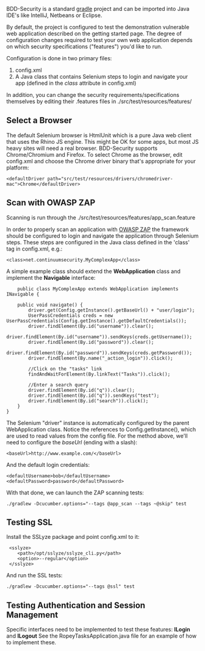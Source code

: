 BDD-Security is a standard [gradle](http://gradle.org/) project and can be imported into Java IDE's like IntelliJ, Netbeans or Eclipse.

By default, the project is configured to test the demonstration vulnerable web application described on the getting started page.  The degree of configuration changes required to test your own web application depends on which security specifications ("features") you'd like to run.

Configuration is done in two primary files:

1. config.xml
1. A Java class that contains Selenium steps to login and navigate your app (defined in the _class_ attribute in config.xml)

In addition, you can change the security requirements/specifications themselves by editing their .features files in ./src/test/resources/features/

## Select a Browser
The default Selenium browser is HtmlUnit which is a pure Java web client that uses the Rhino JS engine. This might be OK for some apps, but most JS heavy sites will need a real browser.  BDD-Security supports Chrome/Chromium and Firefox.  To select Chrome as the browser, edit config.xml and choose the Chrome driver binary that's appropriate for your platform:

    <defaultDriver path="src/test/resources/drivers/chromedriver-mac">Chrome</defaultDriver>

## Scan with OWASP ZAP
Scanning is run through the ./src/test/resources/features/app_scan.feature

In order to properly scan an application with [OWASP ZAP](https://www.owasp.org/index.php/OWASP_Zed_Attack_Proxy_Project) the framework should be configured to login and navigate the application through Selenium steps. These steps are configured in the Java class defined in the 'class' tag in config.xml, e.g.:

    <class>net.continuumsecurity.MyComplexApp</class>

A simple example class should extend the **WebApplication** class and implement the **Navigable** interface:

        public class MyComplexApp extends WebApplication implements INavigable {

        public void navigate() {
            driver.get(Config.getInstance().getBaseUrl() + "user/login");
            UserPassCredentials creds = new UserPassCredentials(Config.getInstance().getDefaultCredentials());
            driver.findElement(By.id("username")).clear();
            driver.findElement(By.id("username")).sendKeys(creds.getUsername());
            driver.findElement(By.id("password")).clear();
            driver.findElement(By.id("password")).sendKeys(creds.getPassword());
            driver.findElement(By.name("_action_login")).click();
            
            //Click on the "tasks" link
            findAndWaitForElement(By.linkText("Tasks")).click();
            
            //Enter a search query
            driver.findElement(By.id("q")).clear();
            driver.findElement(By.id("q")).sendKeys("test");
            driver.findElement(By.id("search")).click();
        }
    }

The Selenium "driver" instance is automatically configured by the parent WebApplication class.  Notice the references to Config.getInstance(), which are used to read values from the config file.  For the method above, we'll need to configure the _baseUrl_ (ending with a slash):

    <baseUrl>http://www.example.com/</baseUrl>

And the default login credentials:

    <defaultUsername>bob</defaultUsername>
    <defaultPassword>password</defaultPassword>

With that done, we can launch the ZAP scanning tests:

    ./gradlew -Dcucumber.options="--tags @app_scan --tags ~@skip" test

## Testing SSL

Install the SSLyze package and point config.xml to it:

     <sslyze>
        <path>/opt/sslyze/sslyze_cli.py</path>
        <option>--regular</option>
     </sslyze>

And run the SSL tests:

    ./gradlew -Dcucumber.options="--tags @ssl" test

## Testing Authentication and Session Management

Specific interfaces need to be implemented to test these features: **ILogin** and **ILogout**
See the RopeyTasksApplication.java file for an example of how to implement these.



